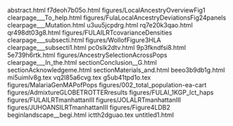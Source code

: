 abstract.html
f7deoh7b05o.html
figures/LocalAncestryOverviewFig1
clearpage___To_help.html
figures/FulaLocalAncestryDeviationsFig24panels
clearpage___Mutation.html
u3uu5jcpdrg.html
rq7e20k3qao.html
qr498dt03g8.html
figures/FULAILRTcovarianceDensities
clearpage___subsecti.html
figures/WollofFigure3HLA
clearpage___subsecti1.html
pc0slk2dtv.html
9p3fkndfsi8.html
5e739h6rtk.html
figures/AncestrySelectionAcrossPops
clearpage___In_the.html
sectionConclusion__G.html
sectionAcknowledgeme.html
sectionMaterials_and.html
beeo3b9db1g.html
mi5uimlv8g.tex
vq2l85a6cvg.tex
g5ub41tpd1o.tex
figures/MalariaGenMAPofPops
figures/002_total_population-ea-cart
figures/AdmixtureGLOBETROTTERresults
figures/FULAI_1KGP_lct_haps
figures/FULAILRTmanhattanIII
figures/JOLALRTmanhattanIII
figures/JUHOANSILRTmanhattanIII
figures/Figure4LDB2
beginlandscape__begi.html
ictth2dguao.tex
untitled1.html
